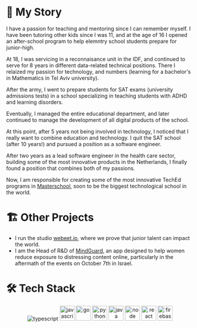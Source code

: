 # 📖 My Story

I have a passion for teaching and mentoring since I can remember myself. I have been tutoring other kids since I was 11, and at the age of 16 I opened an after-school program to help elemntry school students prepare for junior-high.

At 18, I was servicing in a reconnaisance unit in the IDF, and continued to serve for 8 years in different data-related technical positions. There I relaized my passion for technology, and numbers (learning for a bachelor's in Mathematics in Tel Aviv university).

After the army, I went to prepare students for SAT exams (university admissions tests) in a school specializing in teaching students with ADHD and learning disorders.

Eventually, I managed the entire educational department, and later continued to manage the development of all digital products of the school.

At this point, after 5 years not being involved in technology, I noticed that I really want to combine education and technology. I quit the SAT school (after 10 years!) and pursued a position as a software engineer.

After two years as a lead software engineer in the health care sector, building some of the most innovative products in the Netherlands, I finally found a position that combines both of my passions.

Now, I am responsible for creating some of the most innovative TechEd programs in [Masterschool](https://www.masterschool.com), soon to be the biggest technological school in the world.

# 🏗️ Other Projects

- I run the studio [webeet.io](https://www.webeet.io), where we prove that junior talent can impact the world.
- I am the Head of R&D of [MindGuard](https://www.getmindguard.com), an app designed to help women reduce exposure to distressing content online, particularly in the aftermath of the events on October 7th in Israel.

# 🛠️ Tech Stack

<p align="center" height="40px">
  <img src="https://github.com/user-attachments/assets/999012a2-b7c9-4539-a319-485cfef17f31" alt="typescript" />
  <img height="40px" src="https://github.com/user-attachments/assets/b0125352-61e3-4a7b-bc90-ff8ef5f46f19" alt="javascript" />
  <img height="40px" src="https://github.com/user-attachments/assets/002866a8-9715-4c93-af7e-9950ae95bdd3" alt="go"/>
  <img height="40px" src="https://github.com/user-attachments/assets/5d9df8d1-4438-4446-9c3f-968da0ef6eae" alt="python"/>
  <img height="40px" src="https://github.com/user-attachments/assets/a73b69b4-7bec-43b9-a435-23134c2d88b7" alt="java"/>
  <img height="40px" src="https://github.com/user-attachments/assets/5cc3ba32-bbbe-4a12-b21c-3039b36dffd2" alt="node"/>
  <img height="40px" alt="react" src="https://github.com/user-attachments/assets/f5141c67-a4e3-41a2-9412-24b6b79c09c6" />
    <img height="40px" src="https://github.com/user-attachments/assets/16875b46-fa11-4cf7-8121-7030b9718133" alt="firebase"/>
</p>
